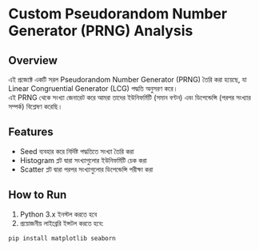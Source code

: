 # Custom Pseudorandom Number Generator (PRNG) Analysis

## Overview
এই প্রজেক্টে একটি সরল Pseudorandom Number Generator (PRNG) তৈরি করা হয়েছে, যা Linear Congruential Generator (LCG) পদ্ধতি অনুসরণ করে।  
এই PRNG থেকে সংখ্যা জেনারেট করে আমরা তাদের ইউনিফর্মিটি (সমান বণ্টন) এবং ডিপেন্ডেন্সি (পরপর সংখ্যার সম্পর্ক) বিশ্লেষণ করেছি।

## Features
- Seed ব্যবহার করে নির্দিষ্ট পদ্ধতিতে সংখ্যা তৈরি করা
- Histogram প্লট দ্বারা সংখ্যাগুলোর ইউনিফর্মিটি চেক করা
- Scatter প্লট দ্বারা পরপর সংখ্যাগুলোর ডিপেন্ডেন্সি পরীক্ষা করা

## How to Run
1. Python 3.x ইনস্টল করতে হবে  
2. প্রয়োজনীয় লাইব্রেরি ইন্সটল করতে হবে:  
```bash
pip install matplotlib seaborn
